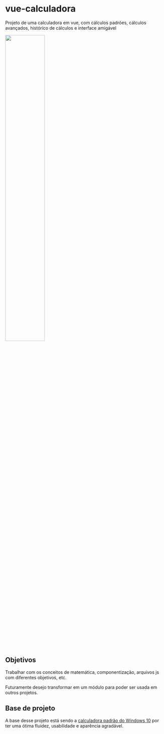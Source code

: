 # vue-calculadora

Projeto de uma calculadora em vue, com cálculos padrões, cálculos avançados, histórico de cálculos e interface amigável

<img style="margin: 0 auto; width: 50%;" src="https://i.imgur.com/qd37vqu.png" />

## Objetivos

Trabalhar com os conceitos de matemática, componentização, arquivos js com diferentes objetivos, etc.

Futuramente desejo transformar em um módulo para poder ser usada em outros projetos.

## Base de projeto

A base desse projeto está sendo a <a href="https://github.com/microsoft/calculator">calculadora padrão do Windows 10</a> por ter uma ótima fluidez, usabilidade e aparência agradável.
